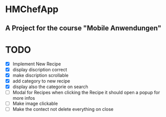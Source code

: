 # HMChefApp

## A Project for the course "Mobile Anwendungen"

# TODO

- [x] Implement New Recipe
- [x] display discription correct
- [x] make discription scrollable
- [x] add category to new recipe
- [x] display also the categorie on search
- [ ] Modal for Recipes when clicking the Recipe it should open a popup for more infos
- [ ] Make image clickable
- [ ] Make the contect not delete everything on close
